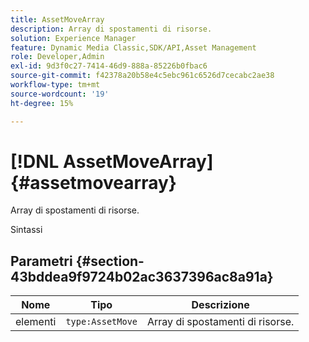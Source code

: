 ```yaml
---
title: AssetMoveArray
description: Array di spostamenti di risorse.
solution: Experience Manager
feature: Dynamic Media Classic,SDK/API,Asset Management
role: Developer,Admin
exl-id: 9d3f0c27-7414-46d9-888a-85226b0fbac6
source-git-commit: f42378a20b58e4c5ebc961c6526d7cecabc2ae38
workflow-type: tm+mt
source-wordcount: '19'
ht-degree: 15%

---
```


# [!DNL AssetMoveArray]{#assetmovearray}

Array di spostamenti di risorse.

Sintassi

## Parametri {#section-43bddea9f9724b02ac3637396ac8a91a}

| Nome | Tipo | Descrizione |
|---|---|---|
| elementi | `type:AssetMove` | Array di spostamenti di risorse. |
